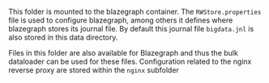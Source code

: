 This folder is mounted to the blazegraph container.
The `RWStore.properties` file is used to configure blazegraph, among others it defines where blazegraph stores its journal file.
By default this journal file `bigdata.jnl` is also stored in this data directory.

Files in this folder are also available for Blazegraph and thus the bulk dataloader can be used for these files.
Configuration related to the nginx reverse proxy are stored within the `nginx` subfolder

